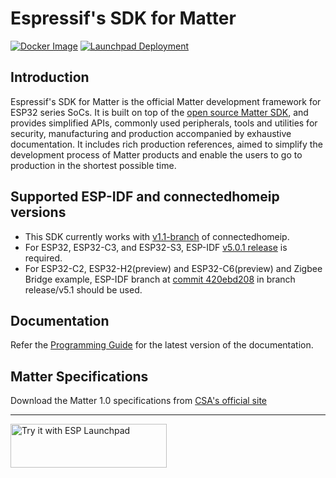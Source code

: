 # Espressif's SDK for Matter

[![Docker Image](https://github.com/espressif/esp-matter/actions/workflows/docker-image.yml/badge.svg)](https://github.com/espressif/esp-matter/actions/workflows/docker-image.yml)
[![Launchpad Deployment](https://github.com/espressif/esp-matter/actions/workflows/pages.yml/badge.svg)](https://github.com/espressif/esp-matter/actions/workflows/pages.yml)

## Introduction

Espressif's SDK for Matter is the official Matter development framework for ESP32 series SoCs. It is built on top of the [open source Matter SDK](https://github.com/project-chip/connectedhomeip/), and provides simplified APIs, commonly used peripherals, tools and utilities for security, manufacturing and production accompanied by exhaustive documentation. It includes rich production references, aimed to simplify the development process of Matter products and enable the users to go to production in the shortest possible time.


## Supported ESP-IDF and connectedhomeip versions

- This SDK currently works with [v1.1-branch](https://github.com/project-chip/connectedhomeip/tree/v1.1-branch) of connectedhomeip.
- For ESP32, ESP32-C3, and ESP32-S3, ESP-IDF [v5.0.1 release](https://github.com/espressif/esp-idf/releases/tag/v5.0.1) is required.
- For ESP32-C2, ESP32-H2(preview) and ESP32-C6(preview) and Zigbee Bridge example, ESP-IDF branch at [commit 420ebd208](https://github.com/espressif/esp-idf/tree/420ebd208) in branch release/v5.1 should be used.


## Documentation

Refer the [Programming Guide](https://docs.espressif.com/projects/esp-matter/en/latest/) for the latest version of the documentation.


## Matter Specifications
Download the Matter 1.0 specifications from [CSA's official site](https://csa-iot.org/developer-resource/specifications-download-request/)

---

<a href="https://espressif.github.io/esp-launchpad/?flashConfigURL=https://espressif.github.io/esp-matter/launchpad.toml">
    <img alt="Try it with ESP Launchpad" src="https://espressif.github.io/esp-launchpad/assets/try_with_launchpad.png" width="250" height="70">
</a>
